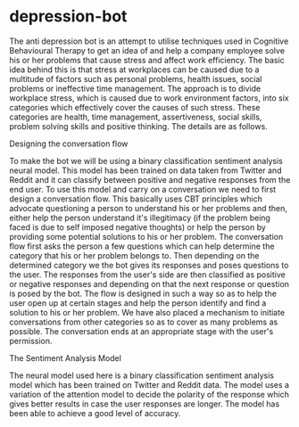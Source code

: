 # depression-bot
The anti depression bot is an attempt to utilise techniques used in Cognitive Behavioural Therapy to get an idea of and help a company employee solve his or her problems that cause stress and affect work efficiency. The basic idea behind this is that stress at workplaces can be caused due to a multitude of factors such as personal problems, health issues, social problems or ineffective time management. The approach is to divide workplace stress, which is caused due to work environment factors, into six categories which effectively cover the causes of such stress. These categories are health, time management, assertiveness, social skills, problem solving skills and positive thinking. The details are as follows.

Designing the conversation flow

To make the bot we will be using a binary classification sentiment analysis neural model. This model has been trained on data taken from Twitter and Reddit and it can classify between positive and negative responses from the end user. To use this model and carry on a conversation we need to first design a conversation flow. This basically uses CBT principles which advocate questioning a person to understand his or her problems and then, either help the person understand it's illegitimacy (if the problem being faced is due to self imposed negative thoughts) or help the person by providing some potential solutions to his or her problem. The conversation flow first asks the person a few questions which can help determine the category that his or her problem belongs to. Then depending on the determined category we the bot gives its responses and poses questions to the user. The responses from the user's side are then classified as positive or negative responses and depending on that the next response or question is posed by the bot. The flow is designed in such a way so as to help the user open up at certain stages and help the person identify and find a solution to his or her problem. We have also placed a mechanism to initiate conversations from other categories so as to cover as many problems as possible. The conversation ends at an appropriate stage with the user's permission. 

The Sentiment Analysis Model

The neural model used here is a binary classification sentiment analysis model which has been trained on Twitter and Reddit data. The model uses a variation of the attention model to decide the polarity of the response which gives better results in case the user responses are longer. The model has been able to achieve a good level of accuracy.
